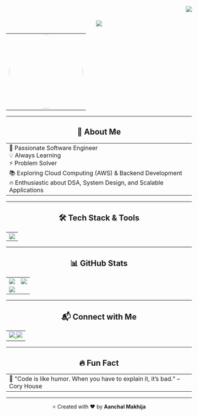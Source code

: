 <img align="right" src="https://visitor-badge.imlete.cn/?id=github.AanchalMakhija.visitor-badge"/>

<h1 align="center">
  <a href="https://git.io/typing-svg">
    <img src="http://readme-typing-svg.herokuapp.com?font=Sedan&center=true&pause=1000&random=false&width=500&lines=Hi+there+%F0%9F%91%8B%F0%9F%8F%BB;+I'm+Aanchal+Makhija+!!;Software+Engineer;Passionate+About+Technology+%26+Innovation"/>
  </a>
</h1>

<div align="center">
  <table>
    <tr>
      <td align="center">
        <img src="https://raw.githubusercontent.com/AanchalMakhija/your-repo-name/main/profile-pic.jpg" width="200" height="200" style="border-radius:50%"/>
      </td>
    </tr>
  </table>
</div>

---

<h2 align="center">🚀 About Me</h2>
<div align="center">
  <table><tr><td>
    🎯 Passionate Software Engineer <br/>
    💡 Always Learning <br/>
    ⚡ Problem Solver <br/>
    📚 Exploring Cloud Computing (AWS) & Backend Development <br/>
    🔥 Enthusiastic about DSA, System Design, and Scalable Applications
  </td></tr></table>
</div>

---

<h2 align="center">🛠 Tech Stack & Tools</h2>
<div align="center">
  <table><tr><td>
    <a href="https://skillicons.dev">
      <img src="https://skillicons.dev/icons?i=aws,java,python,c,cpp,css,nodejs,express,git,github,postgres,mysql,tailwind,nextjs,typescript"/>
    </a>
  </td></tr></table>
</div>

---

<h2 align="center">📊 GitHub Stats</h2>
<div align="center">
  <table>
    <tr>
      <td>
        <img src="https://github-readme-stats.vercel.app/api?username=AanchalMakhija&show_icons=true&theme=radical&count_private=true"/>
      </td>
      <td>
        <img src="https://github-readme-streak-stats.herokuapp.com/?user=AanchalMakhija&theme=radical"/>
      </td>
    </tr>
    <tr>
      <td colspan="2">
        <img src="https://github-readme-stats.vercel.app/api/top-langs/?username=AanchalMakhija&layout=compact&theme=radical"/>
      </td>
    </tr>
  </table>
</div>

---

<h2 align="center">📬 Connect with Me</h2>
<div align="center">
  <table>
    <tr>
      <td>
        <a href="https://www.linkedin.com/in/aanchal-makhija-8b9183257/" target="_blank">
          <img src="https://img.shields.io/badge/LinkedIn-0077B5?style=for-the-badge&logo=linkedin&logoColor=white">
        </a>
        <a href="mailto:aanchal.makhija999@gmail.com" target="_blank">
          <img src="https://img.shields.io/badge/Gmail-D14836?style=for-the-badge&logo=gmail&logoColor=white">
        </a>
      </td>
    </tr>
  </table>
</div>

---

<h2 align="center">🔥 Fun Fact</h2>
<div align="center">
  <table><tr><td>🚀 "Code is like humor. When you have to explain it, it’s bad." – Cory House</td></tr></table>
</div>

---

<p align="center">⭐️ Created with ❤️ by <strong>Aanchal Makhija</strong></p>
